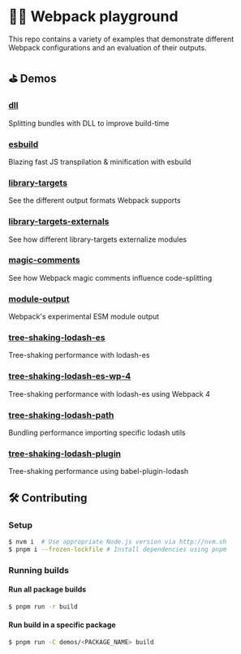 # 🤹‍♂️ Webpack playground

This repo contains a variety of examples that demonstrate different Webpack configurations and an evaluation of their outputs.


## ⛳️ Demos
<!-- demos:start -->
### [dll](/demos/dll)
Splitting bundles with DLL to improve build-time

### [esbuild](/demos/esbuild)
Blazing fast JS transpilation & minification with esbuild

### [library-targets](/demos/library-targets)
See the different output formats Webpack supports

### [library-targets-externals](/demos/library-targets-externals)
See how different library-targets externalize modules

### [magic-comments](/demos/magic-comments)
See how Webpack magic comments influence code-splitting

### [module-output](/demos/module-output)
Webpack's experimental ESM module output

### [tree-shaking-lodash-es](/demos/tree-shaking-lodash-es)
Tree-shaking performance with lodash-es

### [tree-shaking-lodash-es-wp-4](/demos/tree-shaking-lodash-es-wp-4)
Tree-shaking performance with lodash-es using Webpack 4

### [tree-shaking-lodash-path](/demos/tree-shaking-lodash-path)
Bundling performance importing specific lodash utils

### [tree-shaking-lodash-plugin](/demos/tree-shaking-lodash-plugin)
Tree-shaking performance using babel-plugin-lodash
<!-- demos:end -->

## 🛠 Contributing

### Setup
```sh
$ nvm i  # Use appropriate Node.js version via http://nvm.sh
$ pnpm i --frozen-lockfile # Install dependencies using pnpm
```

### Running builds

#### Run all package builds
```sh
$ pnpm run -r build
```

#### Run build in a specific package
```sh
$ pnpm run -C demos/<PACKAGE_NAME> build
```
